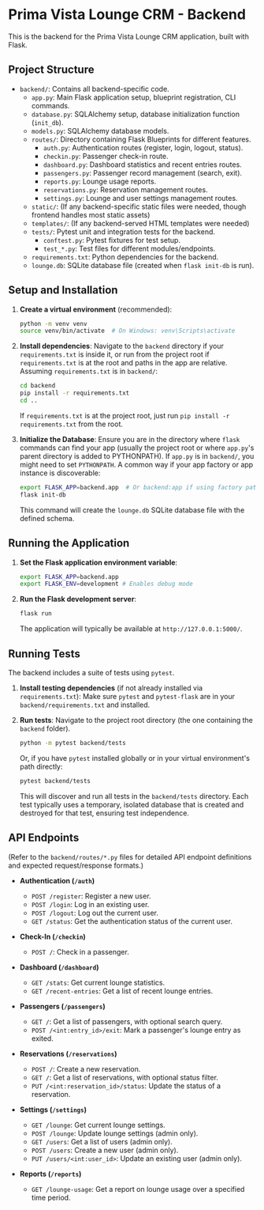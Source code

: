 # Prima Vista Lounge CRM - Backend

This is the backend for the Prima Vista Lounge CRM application, built with Flask.

## Project Structure

- `backend/`: Contains all backend-specific code.
  - `app.py`: Main Flask application setup, blueprint registration, CLI commands.
  - `database.py`: SQLAlchemy setup, database initialization function (`init_db`).
  - `models.py`: SQLAlchemy database models.
  - `routes/`: Directory containing Flask Blueprints for different features.
    - `auth.py`: Authentication routes (register, login, logout, status).
    - `checkin.py`: Passenger check-in route.
    - `dashboard.py`: Dashboard statistics and recent entries routes.
    - `passengers.py`: Passenger record management (search, exit).
    - `reports.py`: Lounge usage reports.
    - `reservations.py`: Reservation management routes.
    - `settings.py`: Lounge and user settings management routes.
  - `static/`: (If any backend-specific static files were needed, though frontend handles most static assets)
  - `templates/`: (If any backend-served HTML templates were needed)
  - `tests/`: Pytest unit and integration tests for the backend.
    - `conftest.py`: Pytest fixtures for test setup.
    - `test_*.py`: Test files for different modules/endpoints.
  - `requirements.txt`: Python dependencies for the backend.
  - `lounge.db`: SQLite database file (created when `flask init-db` is run).

## Setup and Installation

1.  **Create a virtual environment** (recommended):
    ```bash
    python -m venv venv
    source venv/bin/activate  # On Windows: venv\Scripts\activate
    ```

2.  **Install dependencies**:
    Navigate to the `backend` directory if your `requirements.txt` is inside it, or run from the project root if `requirements.txt` is at the root and paths in the app are relative. Assuming `requirements.txt` is in `backend/`:
    ```bash
    cd backend
    pip install -r requirements.txt
    cd .. 
    ```
    If `requirements.txt` is at the project root, just run `pip install -r requirements.txt` from the root.

3.  **Initialize the Database**:
    Ensure you are in the directory where `flask` commands can find your app (usually the project root or where `app.py`'s parent directory is added to PYTHONPATH). If `app.py` is in `backend/`, you might need to set `PYTHONPATH`.
    A common way if your app factory or app instance is discoverable:
    ```bash
    export FLASK_APP=backend.app  # Or backend:app if using factory pattern
    flask init-db
    ```
    This command will create the `lounge.db` SQLite database file with the defined schema.

## Running the Application

1.  **Set the Flask application environment variable**:
    ```bash
    export FLASK_APP=backend.app 
    export FLASK_ENV=development # Enables debug mode
    ```

2.  **Run the Flask development server**:
    ```bash
    flask run
    ```
    The application will typically be available at `http://127.0.0.1:5000/`.

## Running Tests

The backend includes a suite of tests using `pytest`.

1.  **Install testing dependencies** (if not already installed via `requirements.txt`):
    Make sure `pytest` and `pytest-flask` are in your `backend/requirements.txt` and installed.

2.  **Run tests**:
    Navigate to the project root directory (the one containing the `backend` folder).
    ```bash
    python -m pytest backend/tests
    ```
    Or, if you have `pytest` installed globally or in your virtual environment's path directly:
    ```bash
    pytest backend/tests
    ```

    This will discover and run all tests in the `backend/tests` directory. Each test typically uses a temporary, isolated database that is created and destroyed for that test, ensuring test independence.

## API Endpoints

(Refer to the `backend/routes/*.py` files for detailed API endpoint definitions and expected request/response formats.)

- **Authentication (`/auth`)**
  - `POST /register`: Register a new user.
  - `POST /login`: Log in an existing user.
  - `POST /logout`: Log out the current user.
  - `GET /status`: Get the authentication status of the current user.

- **Check-In (`/checkin`)**
  - `POST /`: Check in a passenger.

- **Dashboard (`/dashboard`)**
  - `GET /stats`: Get current lounge statistics.
  - `GET /recent-entries`: Get a list of recent lounge entries.

- **Passengers (`/passengers`)**
  - `GET /`: Get a list of passengers, with optional search query.
  - `POST /<int:entry_id>/exit`: Mark a passenger's lounge entry as exited.

- **Reservations (`/reservations`)**
  - `POST /`: Create a new reservation.
  - `GET /`: Get a list of reservations, with optional status filter.
  - `PUT /<int:reservation_id>/status`: Update the status of a reservation.

- **Settings (`/settings`)**
  - `GET /lounge`: Get current lounge settings.
  - `POST /lounge`: Update lounge settings (admin only).
  - `GET /users`: Get a list of users (admin only).
  - `POST /users`: Create a new user (admin only).
  - `PUT /users/<int:user_id>`: Update an existing user (admin only).

- **Reports (`/reports`)**
  - `GET /lounge-usage`: Get a report on lounge usage over a specified time period.
```
